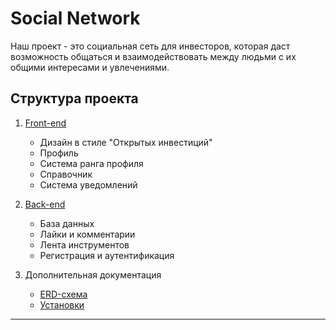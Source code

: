 # Social Network

Наш проект - это социальная сеть для инвесторов, которая даст возможность 
общаться и взаимодействовать между людьми с их общими интересами и увлечениями.

## Структура проекта

1. [Front-end](./App/README.md)
   - Дизайн в стиле "Открытых инвестиций"
   - Профиль
   - Система ранга профиля
   - Справочник
   - Система уведомлений

2. [Back-end](./API/README.md)
   - База данных
   - Лайки и комментарии
   - Лента инструментов
   - Регистрация и аутентификация

4. Дополнительная документация
   - [ERD-схема](./API/docs/database.png)
   - [Установки](./API/docs/README.md)
---

